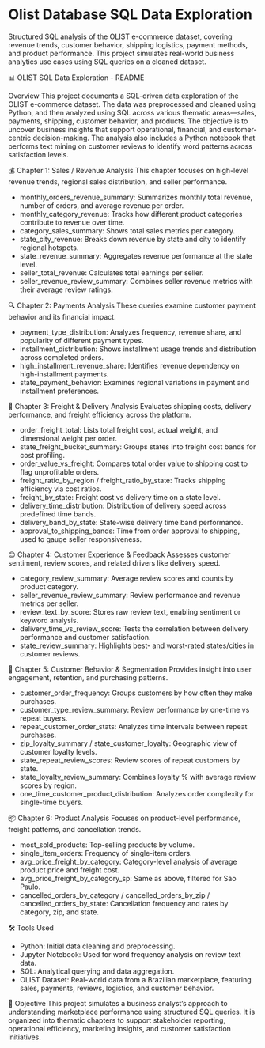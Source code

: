 # Olist Database SQL Data Exploration
Structured SQL analysis of the OLIST e-commerce dataset, covering revenue trends, customer behavior, shipping logistics, payment methods, and product performance. This project simulates real-world business analytics use cases using SQL queries on a cleaned dataset.

📊 OLIST SQL Data Exploration - README

Overview
This project documents a SQL-driven data exploration of the OLIST e-commerce dataset. The data was preprocessed and cleaned using Python, and then analyzed using SQL across various thematic areas—sales, payments, shipping, customer behavior, and products. The objective is to uncover business insights that support operational, financial, and customer-centric decision-making. The analysis also includes a Python notebook that performs text mining on customer reviews to identify word patterns across satisfaction levels.

💰 Chapter 1: Sales / Revenue Analysis
This chapter focuses on high-level revenue trends, regional sales distribution, and seller performance.
* monthly_orders_revenue_summary: Summarizes monthly total revenue, number of orders, and average revenue per order.
* monthly_category_revenue: Tracks how different product categories contribute to revenue over time.
* category_sales_summary: Shows total sales metrics per category.
* state_city_revenue: Breaks down revenue by state and city to identify regional hotspots.
* state_revenue_summary: Aggregates revenue performance at the state level.
* seller_total_revenue: Calculates total earnings per seller.
* seller_revenue_review_summary: Combines seller revenue metrics with their average review ratings.

🔍 Chapter 2: Payments Analysis
These queries examine customer payment behavior and its financial impact.
* payment_type_distribution: Analyzes frequency, revenue share, and popularity of different payment types.
* installment_distribution: Shows installment usage trends and distribution across completed orders.
* high_installment_revenue_share: Identifies revenue dependency on high-installment payments.
* state_payment_behavior: Examines regional variations in payment and installment preferences.

🚚 Chapter 3: Freight & Delivery Analysis
Evaluates shipping costs, delivery performance, and freight efficiency across the platform.
* order_freight_total: Lists total freight cost, actual weight, and dimensional weight per order.
* state_freight_bucket_summary: Groups states into freight cost bands for cost profiling.
* order_value_vs_freight: Compares total order value to shipping cost to flag unprofitable orders.
* freight_ratio_by_region / freight_ratio_by_state: Tracks shipping efficiency via cost ratios.
* freight_by_state: Freight cost vs delivery time on a state level.
* delivery_time_distribution: Distribution of delivery speed across predefined time bands.
* delivery_band_by_state: State-wise delivery time band performance.
* approval_to_shipping_bands: Time from order approval to shipping, used to gauge seller responsiveness.

😊 Chapter 4: Customer Experience & Feedback
Assesses customer sentiment, review scores, and related drivers like delivery speed.
* category_review_summary: Average review scores and counts by product category.
* seller_revenue_review_summary: Review performance and revenue metrics per seller.
* review_text_by_score: Stores raw review text, enabling sentiment or keyword analysis.
* delivery_time_vs_review_score: Tests the correlation between delivery performance and customer satisfaction.
* state_review_summary: Highlights best- and worst-rated states/cities in customer reviews.

👤 Chapter 5: Customer Behavior & Segmentation
Provides insight into user engagement, retention, and purchasing patterns.
* customer_order_frequency: Groups customers by how often they make purchases.
* customer_type_review_summary: Review performance by one-time vs repeat buyers.
* repeat_customer_order_stats: Analyzes time intervals between repeat purchases.
* zip_loyalty_summary / state_customer_loyalty: Geographic view of customer loyalty levels.
* state_repeat_review_scores: Review scores of repeat customers by state.
* state_loyalty_review_summary: Combines loyalty % with average review scores by region.
* one_time_customer_product_distribution: Analyzes order complexity for single-time buyers.

📦 Chapter 6: Product Analysis
Focuses on product-level performance, freight patterns, and cancellation trends.
* most_sold_products: Top-selling products by volume.
* single_item_orders: Frequency of single-item orders.
* avg_price_freight_by_category: Category-level analysis of average product price and freight cost.
* avg_price_freight_by_category_sp: Same as above, filtered for São Paulo.
* cancelled_orders_by_category / cancelled_orders_by_zip / cancelled_orders_by_state: Cancellation frequency and rates by category, zip, and state.

🛠️ Tools Used
* Python: Initial data cleaning and preprocessing.
* Jupyter Notebook: Used for word frequency analysis on review text data.
* SQL: Analytical querying and data aggregation.
* OLIST Dataset: Real-world data from a Brazilian marketplace, featuring sales, payments, reviews, logistics, and customer behavior.

🎯 Objective
This project simulates a business analyst’s approach to understanding marketplace performance using structured SQL queries. It is organized into thematic chapters to support stakeholder reporting, operational efficiency, marketing insights, and customer satisfaction initiatives.

